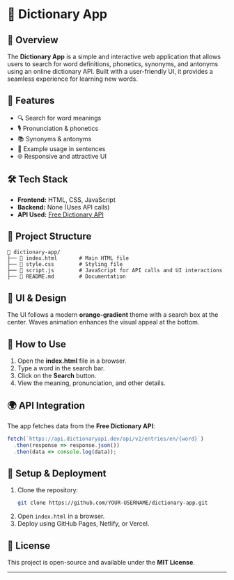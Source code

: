 # 📖 Dictionary App

## 🌟 Overview
The **Dictionary App** is a simple and interactive web application that allows users to search for word definitions, phonetics, synonyms, and antonyms using an online dictionary API. Built with a user-friendly UI, it provides a seamless experience for learning new words.

## 🚀 Features
- 🔍 Search for word meanings
- 🎙 Pronunciation & phonetics
- 📚 Synonyms & antonyms
- 📖 Example usage in sentences
- 🌐 Responsive and attractive UI

## 🛠 Tech Stack
- **Frontend:** HTML, CSS, JavaScript
- **Backend:** None (Uses API calls)
- **API Used:** [Free Dictionary API](https://dictionaryapi.dev/)

## 📂 Project Structure
```
📁 dictionary-app/
├── 📄 index.html       # Main HTML file
├── 📄 style.css        # Styling file
├── 📄 script.js        # JavaScript for API calls and UI interactions
├── 📄 README.md        # Documentation
```

## 🎨 UI & Design
The UI follows a modern **orange-gradient** theme with a search box at the center. Waves animation enhances the visual appeal at the bottom.

## 🔧 How to Use
1. Open the **index.html** file in a browser.
2. Type a word in the search bar.
3. Click on the **Search** button.
4. View the meaning, pronunciation, and other details.

## 🌍 API Integration
The app fetches data from the **Free Dictionary API**:
```js
fetch(`https://api.dictionaryapi.dev/api/v2/entries/en/{word}`)
  .then(response => response.json())
  .then(data => console.log(data));
```

## 📌 Setup & Deployment
1. Clone the repository:
   ```bash
   git clone https://github.com/YOUR-USERNAME/dictionary-app.git
   ```
2. Open `index.html` in a browser.
3. Deploy using GitHub Pages, Netlify, or Vercel.

## 📜 License
This project is open-source and available under the **MIT License**.

---
